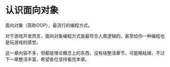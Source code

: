 # 认识面向对象

面向对象（简称OOP），最流行的编程方式。

对于游戏开发而言，面向对象编程方式是最符合人类逻辑的，甚至给你一种编程也是玩游戏的感觉。

这一章内容不多，但都是理论概念上的东西，没有啥整活章节，可能略枯燥，不过下一章整活丰富，希望各位坚持看完本章。
